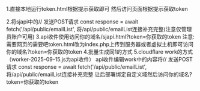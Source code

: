  1.直接本地运行token.html根据提示获取即可
然后访问页面根据提示获取token

 2.将sjapi中的// 发送POST请求
                const response = await fetch('/api/public/emailList', 
将/api/public/emailList连接补充完整(注意仅管理员账户可用)
 3.api收件使用访问你的域名/sjapi.html?token=你获取的token  注意:需要网页的需要吧token.html改为index.php上传到服务器或者虚拟主机即可访问你的域名?token=你获取的token 
 4.批量生成同1的方式 
5.cloudflare  work的方式（worker-2025-09-15.js为api收件）
 api收件编辑work中的内容将// 发送POST请求
                const response = await fetch('/api/public/emailList', 
将/api/public/emailList连接补充完整 让后部署绑定自定义域然后访问你的域名?token=你获取的token 
